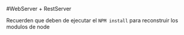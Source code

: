 #WebServer + RestServer

Recuerden que deben de ejecutar el `NPM install` para reconstruir los modulos de node